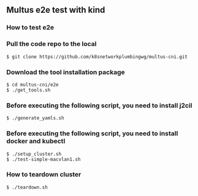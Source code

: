 ## Multus e2e test with kind

### How to test e2e

### Pull the code repo to the local
```
$ git clone https://github.com/k8snetworkplumbingwg/multus-cni.git
```
### Download the tool installation package
```
$ cd multus-cni/e2e
$ ./get_tools.sh
```
### Before executing the following script, you need to install j2cil
```
$ ./generate_yamls.sh
```
### Before executing the following script, you need to install docker and kubectl
```
$ ./setup_cluster.sh
$ ./test-simple-macvlan1.sh
```

### How to teardown cluster
```
$ ./teardown.sh
```

